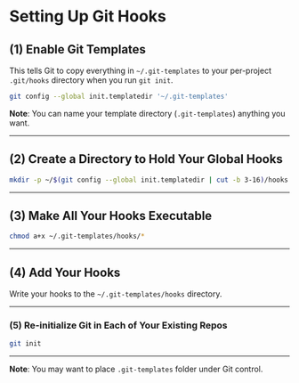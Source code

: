 # Setting Up Git Hooks

## (1) Enable Git Templates
This tells Git to copy everything in `~/.git-templates` to your per-project `.git/hooks` directory when you run `git init`.

```bash
git config --global init.templatedir '~/.git-templates'
```

**Note**: You can name your template directory (`.git-templates`) anything you want.

---

## (2) Create a Directory to Hold Your Global Hooks
```bash
mkdir -p ~/$(git config --global init.templatedir | cut -b 3-16)/hooks
```

---

## (3) Make All Your Hooks Executable
```bash
chmod a+x ~/.git-templates/hooks/*
```

---

## (4) Add Your Hooks
Write your hooks to the `~/.git-templates/hooks` directory.

---

### (5) Re-initialize Git in Each of Your Existing Repos
```bash
git init
```

---

**Note**: You may want to place `.git-templates` folder under Git control.
